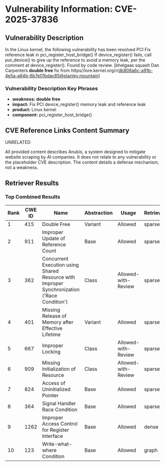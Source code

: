 # Vulnerability Information: CVE-2025-37836

## Vulnerability Description
In the Linux kernel, the following vulnerability has been resolved PCI Fix reference leak in pci_register_host_bridge() If device_register() fails, call put_device() to give up the reference to avoid a memory leak, per the comment at device_register(). Found by code review. [bhelgaas squash Dan Carpenters **double free** fix from https//lore.kernel.org/r/db806a6c-a91b-4e5a-a84b-6b7e01bdac85@stanley.mountain]

### Vulnerability Description Key Phrases
- **weakness:** **double free**
- **impact:** Fix PCI device_register() memory leak and reference leak
- **product:** Linux kernel
- **component:** pci_register_host_bridge()

## CVE Reference Links Content Summary
UNRELATED

All provided content describes Anubis, a system designed to mitigate website scraping by AI companies. It does not relate to any vulnerability or the placeholder CVE description. The content details a defense mechanism, not a weakness.

## Retriever Results

### Top Combined Results

| Rank | CWE ID | Name | Abstraction | Usage  | Retrievers | Individual Scores |
|------|--------|------|-------------|-------|------------|-------------------|
| 1 | 415 | Double Free | Variant | Allowed | sparse | 0.282 |
| 2 | 911 | Improper Update of Reference Count | Base | Allowed | sparse | 0.268 |
| 3 | 362 | Concurrent Execution using Shared Resource with Improper Synchronization ('Race Condition') | Class | Allowed-with-Review | sparse | 0.262 |
| 4 | 401 | Missing Release of Memory after Effective Lifetime | Variant | Allowed | sparse | 0.250 |
| 5 | 667 | Improper Locking | Class | Allowed-with-Review | sparse | 0.241 |
| 6 | 909 | Missing Initialization of Resource | Class | Allowed-with-Review | sparse | 0.225 |
| 7 | 824 | Access of Uninitialized Pointer | Base | Allowed | sparse | 0.223 |
| 8 | 364 | Signal Handler Race Condition | Base | Allowed | sparse | 0.222 |
| 9 | 1262 | Improper Access Control for Register Interface | Base | Allowed | dense | 0.544 |
| 10 | 123 | Write-what-where Condition | Base | Allowed | graph | 0.002 |

